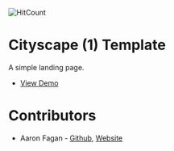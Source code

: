 ![HitCount](http://hits.dwyl.io/aaronfagan/template-cityscape-1.svg)
# Cityscape (1) Template
A simple landing page.
- [View Demo](https://cdn.aaronfagan.ca/demo/web/cityscape-1/)

# Contributors
* Aaron Fagan - [Github](https://github.com/aaronfagan), [Website](https://www.aaronfagan.ca/)